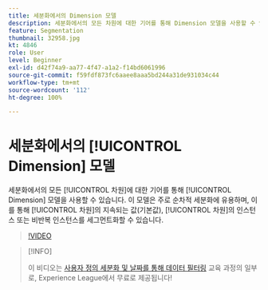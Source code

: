 ```yaml
---
title: 세분화에서의 Dimension 모델
description: 세분화에서의 모든 차원에 대한 기어를 통해 Dimension 모델을 사용할 수 있습니다. 이 모델은 주로 순차적 세분화에 유용하며, 이를 통해 차원의 지속되는 값(기본값), 차원의 인스턴스 또는 비반복 인스턴스를 세그먼트화할 수 있습니다.
feature: Segmentation
thumbnail: 32958.jpg
kt: 4846
role: User
level: Beginner
exl-id: d42f74a9-aa77-4f47-a1a2-f14bd6061996
source-git-commit: f59fdf873fc6aaee8aaa5bd244a31de931034c44
workflow-type: tm+mt
source-wordcount: '112'
ht-degree: 100%

---
```


# 세분화에서의 [!UICONTROL Dimension] 모델

세분화에서의 모든 [!UICONTROL 차원]에 대한 기어를 통해 [!UICONTROL Dimension] 모델을 사용할 수 있습니다. 이 모델은 주로 순차적 세분화에 유용하며, 이를 통해 [!UICONTROL 차원]의 지속되는 값(기본값), [!UICONTROL 차원]의 인스턴스 또는 비반복 인스턴스를 세그먼트화할 수 있습니다.

>[!VIDEO](https://video.tv.adobe.com/v/32958/?quality=12)

>[!INFO]
>
> 이 비디오는 [사용자 정의 세분화 및 날짜를 통해 데이터 필터링](https://experienceleague.adobe.com/?recommended=Analytics-U-1-2021.1.filterdata) 교육 과정의 일부로, Experience League에서 무료로 제공됩니다!
